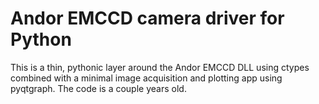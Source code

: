 # Andor EMCCD camera driver for Python

This is a thin, pythonic layer around the Andor EMCCD DLL using ctypes combined with a
minimal image acquisition and plotting app using pyqtgraph.
The code is a couple years old.
